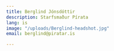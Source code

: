 ```yaml
---
title: Berglind Jónsdóttir
description: Starfsmaður Pírata
lang: is
image: "/uploads/Berglind-headshot.jpg"
email: berglind@piratar.is

---
```

